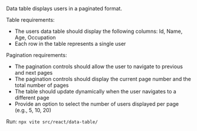 Data table displays users in a paginated format.

Table requirements:
* The users data table should display the following columns: Id, Name, Age, Occupation
* Each row in the table represents a single user

Pagination requirements:
* The pagination controls should allow the user to navigate to previous and next pages
* The pagination controls should display the current page number and the total number of pages
* The table should update dynamically when the user navigates to a different page
* Provide an option to select the number of users displayed per page (e.g., 5, 10, 20)

Run: `npx vite src/react/data-table/`


